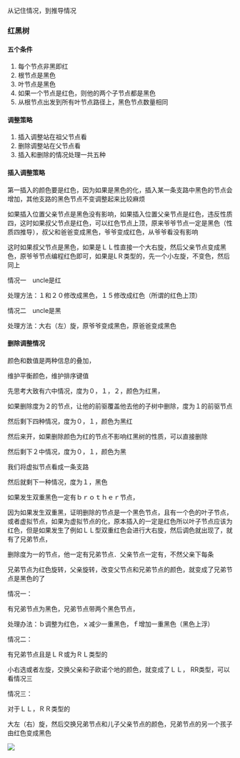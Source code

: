 从记住情况，到推导情况

### 红黑树

#### 五个条件

1. 每个节点非黑即红
2. 根节点是黑色
3. 叶节点是黑色
4. 如果一个节点是红色，则他的两个子节点都是黑色
5. 从根节点出发到所有叶节点路径上，黑色节点数量相同

#### 调整策略

1. 插入调整站在祖父节点看
2. 删除调整站在父节点看
3. 插入和删除的情况处理一共五种

#### 插入调整策略

第一插入的颜色要是红色，因为如果是黑色的化，插入某一条支路中黑色的节点会增加，其他支路的黑色节点不变调整起来比较麻烦

如果插入位置父亲节点是黑色没有影响，如果插入位置父亲节点是红色，违反性质四，这时如果叔父节点是红色，可以红色节点上顶，原来爷爷节点一定是黑色（性质四推导），叔父和爸爸变成黑色，爷爷变成红色，从爷爷看没有影响

这时如果叔父节点是黑色，如果是ＬＬ性直接一个大右旋，然后父亲节点变成黑色，原爷爷节点编程红色即可，如果是LＲ类型的，先一个小左旋，不变色，然后同上

情况一　uncle是红

处理方法：１和２０修改成黑色，１５修改成红色（所谓的红色上顶）



情况二　uncle是黑

处理方法：大右（左）旋，原爷爷变成黑色，原爸爸变成黑色

#### 删除调整情况

颜色和数值是两种信息的叠加，

维护平衡颜色，维护排序键值

先思考大致有六中情况，度为０，１，２，颜色为红黑，

如果删除度为２的节点，让他的前驱覆盖他去他的子树中删除，度为１的前驱节点

然后剩下四种情况，度为０，１，颜色为黑红

然后来开，如果删除颜色为红的节点不影响红黑树的性质，可以直接删除

然后剩下２中情况，度为０，１，颜色为黑

我们将虚拟节点看成一条支路

然后就剩下一种情况，度为１，黑色

如果发生双重黑色一定有ｂｒｏｔｈｅｒ节点，

因为如果发生双重黑，证明删除的节点是一个黑色节点，且有一个色的叶子节点，或者虚拟节点，如果为虚拟节点的化，原本插入的一定是红色所以叶子节点应该为红色，但是如果发生了例如ＬＬ型双重红色会进行大右旋，然后调色就出现了，就有了兄弟节点，

删除度为一的节点，他一定有兄弟节点．父亲节点一定有，不然父亲下每条

兄弟节点为红色旋转，父亲旋转，改变父节点和兄弟节点的颜色，就变成了兄弟节点是黑色的了

情况一：

有兄弟节点为黑色，兄弟节点带两个黑色节点，

处理办法：ｂ调整为红色，ｘ减少一重黑色，ｆ增加一重黑色（黑色上浮）

情况二：

有兄弟节点且是ＬＲ或为ＲＬ类型的

小右选或者左旋，交换父亲和子欧诺个地的颜色，就变成了ＬＬ，
RR类型，可以看情况三

情况三：

对于ＬＬ，ＲＲ类型的

大左（右）旋，然后交换兄弟节点和儿子父亲节点的颜色，兄弟节点的另一个孩子由红色变成黑色

![](/home/tesla/github/learn/4.date_structure/BST/删除RR(LL).jpg)